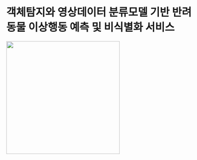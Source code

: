 # 객체탐지와 영상데이터 분류모델 기반 반려동물 이상행동 예측 및 비식별화 서비스
<img src="https://github.com/2022-SMHRD-KDT-DataDesign-1/Fillna/assets/122239382/7c8322c6-4b3c-46ca-857c-0a8b6025f29c" width="300" align="center">
